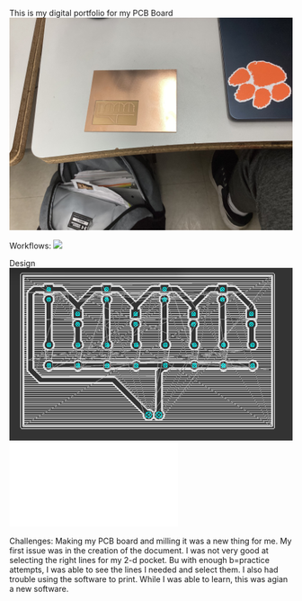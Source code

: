 This is my digital portfolio for my PCB Board
![photo](PCB_Board.png.jpg)

Workflows: ![](https://docs.google.com/document/d/15Xr_G2sNDie1z7flWZ4zTel2vjO9sXDujDacMnvIHsw/edit?usp=sharing) 

Design 
![](Design)
![](Trevorgcode.nc)

Challenges: Making my PCB board and milling it was a new thing for me. My first issue was in the creation of the document. I was not very good at selecting the right lines for my 2-d pocket. Bu with enough b=practice attempts, I was able to see the lines I needed and select them. I also had trouble using the software to print. While I was able to learn, this was agian a new software.
